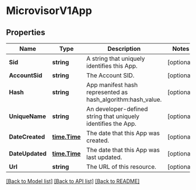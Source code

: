 # MicrovisorV1App

## Properties

Name | Type | Description | Notes
------------ | ------------- | ------------- | -------------
**Sid** | **string** | A string that uniquely identifies this App. |[optional] 
**AccountSid** | **string** | The Account SID. |[optional] 
**Hash** | **string** | App manifest hash represented as hash_algorithm:hash_value. |[optional] 
**UniqueName** | **string** | An developer-defined string that uniquely identifies the App. |[optional] 
**DateCreated** | [**time.Time**](time.Time.md) | The date that this App was created. |[optional] 
**DateUpdated** | [**time.Time**](time.Time.md) | The date that this App was last updated. |[optional] 
**Url** | **string** | The URL of this resource. |[optional] 

[[Back to Model list]](../README.md#documentation-for-models) [[Back to API list]](../README.md#documentation-for-api-endpoints) [[Back to README]](../README.md)


